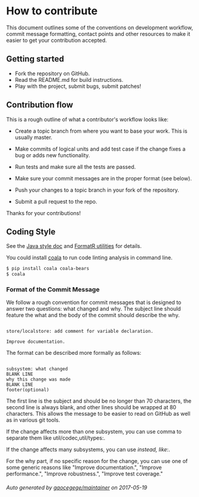 # How to contribute

This document outlines some of the conventions on development workflow, commit
message formatting, contact points and other resources to make it easier to get
your contribution accepted.

## Getting started

-   Fork the repository on GitHub.
-   Read the README.md for build instructions.
-   Play with the project, submit bugs, submit patches!

## Contribution flow

This is a rough outline of what a contributor's workflow looks like:

-   Create a topic branch from where you want to base your work. This is usually
    master.

-   Make commits of logical units and add test case if the change fixes a bug or
    adds new functionality.

-   Run tests and make sure all the tests are passed.

-   Make sure your commit messages are in the proper format (see below).

-   Push your changes to a topic branch in your fork of the repository.

-   Submit a pull request to the repo.

Thanks for your contributions!

## Coding Style

See the
[Java style doc](https://google.github.io/styleguide/javaguide.html) and
[FormatR utilities](https://yihui.name/formatr/) for details.

You could install [coala](http://coala.io) to run code linting analysis in
command line.

```bash
$ pip install coala coala-bears
$ coala
```

### Format of the Commit Message

We follow a rough convention for commit messages that is designed to answer two
questions: what changed and why. The subject line should feature the what and
the body of the commit should describe the why.

<pre><code>
store/localstore: add comment for variable declaration.

Improve documentation.
</code></pre>

The format can be described more formally as follows:

<pre><code>
subsystem: what changed
BLANK LINE
why this change was made
BLANK LINE
footer(optional)
</code></pre>

The first line is the subject and should be no longer than 70 characters, the
second line is always blank, and other lines should be wrapped at 80 characters.
This allows the message to be easier to read on GitHub as well as in various
git tools.

If the change affects more than one subsystem, you can use comma to separate
them like util/codec,util/types:.

If the change affects many subsystems, you can use *instead, like*:.

For the why part, if no specific reason for the change,
you can use one of some generic reasons like "Improve documentation.",
"Improve performance.", "Improve robustness.", "Improve test coverage."

###### Auto generated by [gaocegege/maintainer](https://github.com/gaocegege/maintainer) on 2017-05-19
